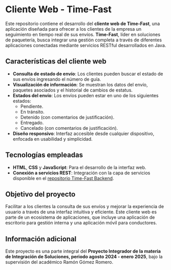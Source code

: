 # Cliente Web - Time-Fast  

Este repositorio contiene el desarrollo del **cliente web de Time-Fast**, una aplicación diseñada para ofrecer a los clientes de la empresa un seguimiento en tiempo real de sus envíos. **Time-Fast**, líder en soluciones de paquetería, busca integrar una gestión completa a través de diferentes aplicaciones conectadas mediante servicios RESTful desarrollados en Java.  

## Características del cliente web  
- **Consulta de estado de envío**: Los clientes pueden buscar el estado de sus envíos ingresando el número de guía.  
- **Visualización de información**: Se muestran los datos del envío, paquetes asociados y el historial de cambios de estatus.  
- **Estados del envío**: Los envíos pueden estar en uno de los siguientes estados:  
  - Pendiente.  
  - En tránsito.  
  - Detenido (con comentarios de justificación).  
  - Entregado.  
  - Cancelado (con comentarios de justificación).  
- **Diseño responsivo**: Interfaz accesible desde cualquier dispositivo, enfocada en usabilidad y simplicidad.  

## Tecnologías empleadas  
- **HTML**, **CSS** y **JavaScript**: Para el desarrollo de la interfaz web.  
- **Conexión a servicios REST**: Integración con la capa de servicios disponible en el [repositorio Time-Fast Backend](https://github.com/eduard165/time-fast).  

## Objetivo del proyecto  
Facilitar a los clientes la consulta de sus envíos y mejorar la experiencia de usuario a través de una interfaz intuitiva y eficiente. Este cliente web es parte de un ecosistema de aplicaciones, que incluye una aplicación de escritorio para gestión interna y una aplicación móvil para conductores.  

## Información adicional  
Este proyecto es una parte integral del **Proyecto Integrador de la materia de Integración de Soluciones, periodo agosto 2024 - enero 2025**, bajo la supervisión del académico Ramón Gómez Romero.  

